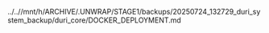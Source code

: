../..//mnt/h/ARCHIVE/.UNWRAP/STAGE1/backups/20250724_132729_duri_system_backup/duri_core/DOCKER_DEPLOYMENT.md